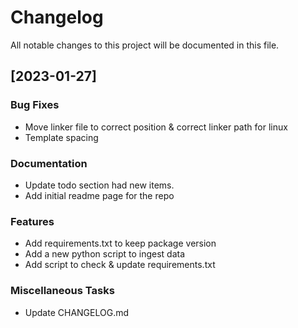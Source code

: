 # Changelog

All notable changes to this project will be documented in this file.

## [2023-01-27]

### Bug Fixes

- Move linker file to correct position & correct linker path for linux
- Template spacing

### Documentation

- Update todo section had new items.
- Add initial readme page for the repo

### Features

- Add requirements.txt to keep package version
- Add a new python script to ingest data
- Add script to check & update requirements.txt

### Miscellaneous Tasks

- Update CHANGELOG.md

<!-- generated by git-cliff -->
